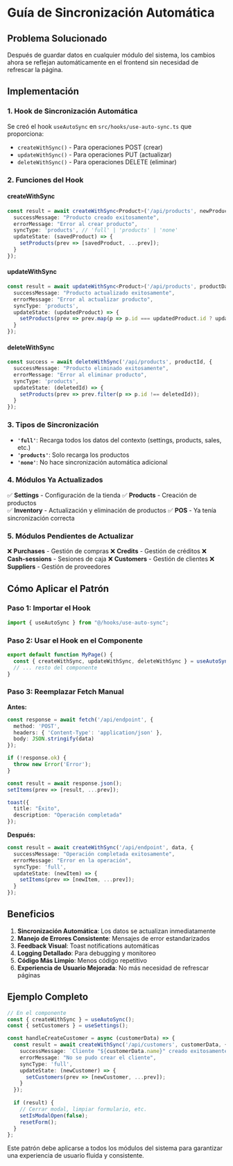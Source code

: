 # Guía de Sincronización Automática

## Problema Solucionado
Después de guardar datos en cualquier módulo del sistema, los cambios ahora se reflejan automáticamente en el frontend sin necesidad de refrescar la página.

## Implementación

### 1. Hook de Sincronización Automática
Se creó el hook `useAutoSync` en `src/hooks/use-auto-sync.ts` que proporciona:

- `createWithSync()` - Para operaciones POST (crear)
- `updateWithSync()` - Para operaciones PUT (actualizar)  
- `deleteWithSync()` - Para operaciones DELETE (eliminar)

### 2. Funciones del Hook

#### createWithSync
```typescript
const result = await createWithSync<Product>('/api/products', newProduct, {
  successMessage: "Producto creado exitosamente",
  errorMessage: "Error al crear producto",
  syncType: 'products', // 'full' | 'products' | 'none'
  updateState: (savedProduct) => {
    setProducts(prev => [savedProduct, ...prev]);
  }
});
```

#### updateWithSync
```typescript
const result = await updateWithSync<Product>('/api/products', productData, {
  successMessage: "Producto actualizado exitosamente",
  errorMessage: "Error al actualizar producto", 
  syncType: 'products',
  updateState: (updatedProduct) => {
    setProducts(prev => prev.map(p => p.id === updatedProduct.id ? updatedProduct : p));
  }
});
```

#### deleteWithSync
```typescript
const success = await deleteWithSync('/api/products', productId, {
  successMessage: "Producto eliminado exitosamente",
  errorMessage: "Error al eliminar producto",
  syncType: 'products', 
  updateState: (deletedId) => {
    setProducts(prev => prev.filter(p => p.id !== deletedId));
  }
});
```

### 3. Tipos de Sincronización

- **`'full'`**: Recarga todos los datos del contexto (settings, products, sales, etc.)
- **`'products'`**: Solo recarga los productos
- **`'none'`**: No hace sincronización automática adicional

### 4. Módulos Ya Actualizados

✅ **Settings** - Configuración de la tienda
✅ **Products** - Creación de productos  
✅ **Inventory** - Actualización y eliminación de productos
✅ **POS** - Ya tenía sincronización correcta

### 5. Módulos Pendientes de Actualizar

❌ **Purchases** - Gestión de compras
❌ **Credits** - Gestión de créditos
❌ **Cash-sessions** - Sesiones de caja
❌ **Customers** - Gestión de clientes
❌ **Suppliers** - Gestión de proveedores

## Cómo Aplicar el Patrón

### Paso 1: Importar el Hook
```typescript
import { useAutoSync } from "@/hooks/use-auto-sync";
```

### Paso 2: Usar el Hook en el Componente
```typescript
export default function MyPage() {
  const { createWithSync, updateWithSync, deleteWithSync } = useAutoSync();
  // ... resto del componente
}
```

### Paso 3: Reemplazar Fetch Manual
**Antes:**
```typescript
const response = await fetch('/api/endpoint', {
  method: 'POST',
  headers: { 'Content-Type': 'application/json' },
  body: JSON.stringify(data)
});

if (!response.ok) {
  throw new Error('Error');
}

const result = await response.json();
setItems(prev => [result, ...prev]);

toast({
  title: "Éxito",
  description: "Operación completada"
});
```

**Después:**
```typescript
const result = await createWithSync('/api/endpoint', data, {
  successMessage: "Operación completada exitosamente",
  errorMessage: "Error en la operación",
  syncType: 'full',
  updateState: (newItem) => {
    setItems(prev => [newItem, ...prev]);
  }
});
```

## Beneficios

1. **Sincronización Automática**: Los datos se actualizan inmediatamente
2. **Manejo de Errores Consistente**: Mensajes de error estandarizados
3. **Feedback Visual**: Toast notifications automáticas
4. **Logging Detallado**: Para debugging y monitoreo
5. **Código Más Limpio**: Menos código repetitivo
6. **Experiencia de Usuario Mejorada**: No más necesidad de refrescar páginas

## Ejemplo Completo

```typescript
// En el componente
const { createWithSync } = useAutoSync();
const { setCustomers } = useSettings();

const handleCreateCustomer = async (customerData) => {
  const result = await createWithSync('/api/customers', customerData, {
    successMessage: `Cliente "${customerData.name}" creado exitosamente`,
    errorMessage: "No se pudo crear el cliente",
    syncType: 'full',
    updateState: (newCustomer) => {
      setCustomers(prev => [newCustomer, ...prev]);
    }
  });
  
  if (result) {
    // Cerrar modal, limpiar formulario, etc.
    setIsModalOpen(false);
    resetForm();
  }
};
```

Este patrón debe aplicarse a todos los módulos del sistema para garantizar una experiencia de usuario fluida y consistente.